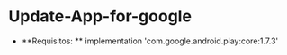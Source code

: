 # Update-App-for-google

- **Requisitos: **
        implementation 'com.google.android.play:core:1.7.3'




